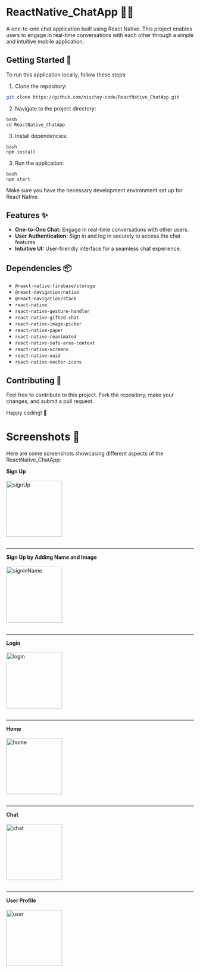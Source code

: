 # ReactNative_ChatApp 📱💬
 <p>A one-to-one chat application built using React Native. This project enables users to engage in real-time conversations with each other through a simple and intuitive mobile application.</p>

## Getting Started 🚀
To run this application locally, follow these steps:

1. Clone the repository:

```bash
git clone https://github.com/nischay-code/ReactNative_ChatApp.git
```
2. Navigate to the project directory:
```
bash
cd ReactNative_ChatApp
```
3. Install dependencies:
```
bash
npm install
```
3. Run the application:
```
bash
npm start
```
Make sure you have the necessary development environment set up for React Native.

## Features ✨
- **One-to-One Chat:** Engage in real-time conversations with other users.
- **User Authentication:** Sign in and log in securely to access the chat features.
- **Intuitive UI:** User-friendly interface for a seamless chat experience.
  
## Dependencies 📦

- `@react-native-firebase/storage`
- `@react-navigation/native`
- `@react-navigation/stack`
- `react-native`
- `react-native-gesture-handler`
- `react-native-gifted-chat`
- `react-native-image-picker`
- `react-native-paper`
- `react-native-reanimated`
- `react-native-safe-area-context`
- `react-native-screens`
- `react-native-uuid`
- `react-native-vector-icons`

## Contributing 🤝
Feel free to contribute to this project. Fork the repository, make your changes, and submit a pull request.

Happy coding! 🚀


 
 # Screenshots 📸
Here are some screenshots showcasing different aspects of the ReactNative_ChatApp:

**Sign Up**
<br/>
<br/>
<img src="https://github.com/nischay-code/ReactNative_ChatApp/assets/95124327/025061d1-8913-4ed3-a7eb-d4fd95b1fbc1" alt="signUp" width="150" />
<br/>
<br/>
<hr/>

**Sign Up by Adding Name and Image**
<br/>
<br/>
<img src="https://github.com/nischay-code/ReactNative_ChatApp/assets/95124327/24178241-da45-4364-ac4d-cff7dc40e4e5" alt="signinName" width="150" />
<br/>
<br/>
<hr/> 

**Login**
<br/>
<br/>
<img src="https://github.com/nischay-code/ReactNative_ChatApp/assets/95124327/1f8d6dc1-2148-4489-8215-fbb8c202d100" alt="login" width="150" />
<br/>
<br/>
<hr/>

**Home**
<br/>
<br/>
<img src="https://github.com/nischay-code/ReactNative_ChatApp/assets/95124327/c84b07ef-b375-4264-9137-fc7dc132ed7a" alt="home" width="150" />
<br/>
<br/>
<hr/>

**Chat**
<br/>
<br/>
<img src="https://github.com/nischay-code/ReactNative_ChatApp/assets/95124327/7103158e-c13e-48e5-b985-8a84457535a8" alt="chat" width="150" />
<br/>
<br/>
<hr/>

**User Profile**
<br/>
<br/>
<img src="https://github.com/nischay-code/ReactNative_ChatApp/assets/95124327/80ad79a3-7eb3-4217-a368-8c270c2e7982" alt="user" width="150" />
